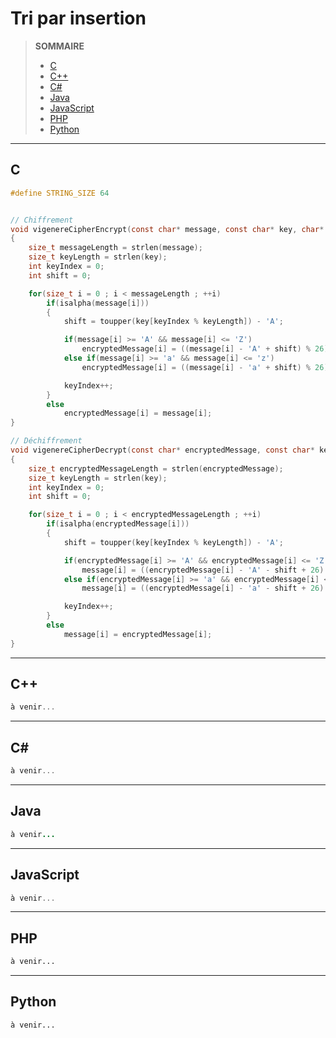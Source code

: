 # Tri par insertion

> **SOMMAIRE**
> + [C](#c)
> + [C++](#c-1)
> + [C#](#c-2)
> + [Java](#java)
> + [JavaScript](#javascript)
> + [PHP](#php)
> + [Python](#python)

---

## C

```c
#define STRING_SIZE 64


// Chiffrement
void vigenereCipherEncrypt(const char* message, const char* key, char* encryptedMessage)
{
    size_t messageLength = strlen(message);
    size_t keyLength = strlen(key);
    int keyIndex = 0;
    int shift = 0;

    for(size_t i = 0 ; i < messageLength ; ++i)
        if(isalpha(message[i]))
        {
            shift = toupper(key[keyIndex % keyLength]) - 'A';

            if(message[i] >= 'A' && message[i] <= 'Z')
                encryptedMessage[i] = ((message[i] - 'A' + shift) % 26) + 'A';
            else if(message[i] >= 'a' && message[i] <= 'z')
                encryptedMessage[i] = ((message[i] - 'a' + shift) % 26) + 'a';

            keyIndex++;
        }
        else
            encryptedMessage[i] = message[i];
}

// Déchiffrement
void vigenereCipherDecrypt(const char* encryptedMessage, const char* key, char* message)
{
    size_t encryptedMessageLength = strlen(encryptedMessage);
    size_t keyLength = strlen(key);
    int keyIndex = 0;
    int shift = 0;

    for(size_t i = 0 ; i < encryptedMessageLength ; ++i)
        if(isalpha(encryptedMessage[i]))
        {
            shift = toupper(key[keyIndex % keyLength]) - 'A';

            if(encryptedMessage[i] >= 'A' && encryptedMessage[i] <= 'Z')
                message[i] = ((encryptedMessage[i] - 'A' - shift + 26) % 26) + 'A';
            else if(encryptedMessage[i] >= 'a' && encryptedMessage[i] <= 'z')
                message[i] = ((encryptedMessage[i] - 'a' - shift + 26) % 26) + 'a';

            keyIndex++;
        }
        else
            message[i] = encryptedMessage[i];
}
```

---

## C++

```cpp
à venir...
```

---

## C#

```csharp
à venir...
```

---

## Java

```java
à venir...
```

---

## JavaScript

```js
à venir...
```

---

## PHP

```php
à venir...
```

---

## Python

```python
à venir...
```

